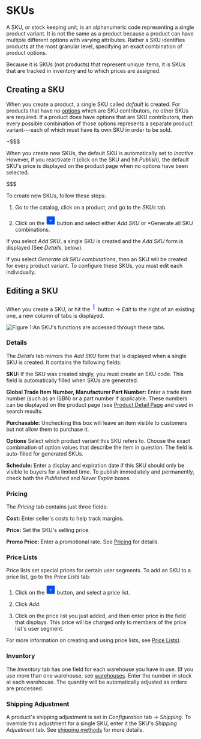 # SKUs [](id=skus)

A SKU, or stock keeping unit, is an alphanumeric code representing a single
product variant. It is not the same as a product because a product can have
multiple different options with varying attributes. Rather a SKU identifies
products at the most granular level, specifying an exact combination of product
options.

Because it is SKUs (not products) that represent unique items, it is SKUs that
are tracked in inventory and to which prices are assigned.

## Creating a SKU [](id=creating-an-sku)

When you create a product, a single SKU called *default* is created. For
products that have no
[options](/web/liferay-emporio/documentation/-/knowledge_base/7-1/options)
which are SKU contributors, no other SKUs are required. If a product does have
options that are SKU contributors, then every possible combination of those
options represents a separate product variant---each of which must have its own
SKU in order to be sold.

+$$$

When you create new SKUs, the default SKU is automatically set to *Inactive*.
However, if you reactivate it (click on the SKU and hit *Publish*), the default
SKU's price is displayed on the product page when no options have been selected.

$$$

To create new SKUs, follow these steps:

1.  Go to the catalog, click on a product, and go to the *SKUs* tab.

2.  Click on the ![Add](../../../images/icon-add.png) button and select either
    *Add SKU* or *Generate all SKU combinations.

If you select *Add SKU*, a single SKU is created and the *Add SKU* form is
displayed (See *Details*, below).

If you select *Generate all SKU combinations*, then an SKU will be created for
every product variant. To configure these SKUs, you must edit each individually.

## Editing a SKU [](id=editing-an-sku)

When you create a SKU, or hit the ![Options](../../../images/icon-options.png)
button &rarr; *Edit* to the right of an existing one, a new column of tabs is
displayed. 

![Figure 1:An SKU's functions are accessed through these tabs.](../../../images/skus.png)

### Details [](id=details)

The *Details* tab mirrors the *Add SKU* form that is displayed when a single SKU
is created. It contains the following fields:

**SKU:** If the SKU was created singly, you must create an SKU code. This field
is automatically filled when SKUs are generated.

**Global Trade Item Number, Manufacturer Part Number:** Enter a trade item
number (such as an ISBN) or a part number if applicable. These numbers can be
displayed on the product page (see [Product Detail
Page](/discover/portal/-knowledge_base/7_1/catalog-options) and used in search
results. <!--will appear in search results?-->

**Purchasable:** Unchecking this box will leave an item visible to customers but
not allow them to purchase it.

**Options** Select which product variant this SKU refers to. Choose the exact
combination of option values that describe the item in question. The field is
auto-filled for generated SKUs.

**Schedule:** Enter a display and expiration date if this SKU should only be
visible to buyers for a limited time. To publish immediately and permanently,
check both the *Published* and *Never Expire* boxes.

### Pricing [](id=pricing)

The *Pricing* tab contains just three fields:

**Cost:** Enter seller's costs to help track margins.

**Price:** Set the SKU's selling price.

**Promo Price:** Enter a promotional rate. See
[Pricing](/discover/portal/-/knowledge_base/7.1/pricing#price-lists)
for details.

### Price Lists [](id=price-lists)

Price lists set special prices for certain user segments. To add an SKU to
a price list, go to the *Price Lists* tab:

1.  Click on the ![Add](../../../images/icon-add.png) button, and select
    a price list.

2.  Click *Add*.

3.  Click on the price list you just added, and then enter price in the field
    that displays. This price will be charged only to members of the price
    list's user segment.

For more information on creating and using price lists, see 
[Price Lists](/discover/portal/-/knowledge_base/7.1/pricing#price-lists)). 

### Inventory [](id=inventory)

The *Inventory* tab has one field for each warehouse you have in use. (If you
use more than one warehouse, see
[warehouses](/web/liferay-emporio/documentation/-/knowledge_base/7-1/inventory).
Enter the number in stock at each warehouse. The quantity will be automatically
adjusted as orders are processed.

### Shipping Adjustment [](id=shipping-adjustment)

A product's shipping adjustment is set in *Configuration* tab &rarr; *Shipping*.
To override this adjustment for a single SKU, enter it the SKU's *Shipping
Adjustment* tab. See 
[shipping methods](/discover/portal/-/knowledge_base/7.1/shipping-methods)
for more details.
